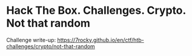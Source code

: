 # Hack The Box. Challenges. Crypto. Not that random

Challenge write-up: https://7rocky.github.io/en/ctf/htb-challenges/crypto/not-that-random
